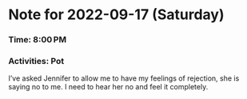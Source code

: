 # Note for 2022-09-17 (Saturday)
### Time: 8:00 PM
### Activities: Pot

I’ve asked Jennifer to allow me to have my feelings of rejection, she is saying no to me. I need to hear her no and feel it completely.
